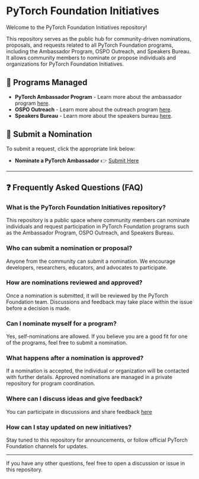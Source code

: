 # PyTorch Foundation Initiatives 

Welcome to the PyTorch Foundation Initiatives repository!   

This repository serves as the public hub for community-driven nominations, proposals, and requests related to all PyTorch Foundation programs, including the Ambassador Program, OSPO Outreach, and Speakers Bureau. It allows community members to nominate or propose individuals and organizations for PyTorch Foundation Initiatives.

## 📌 Programs Managed  
- **PyTorch Ambassador Program** - Learn more about the ambassador program [here](https://github.com/pytorch-fdn/foundation-initiative/blob/main/pytorch-ambassador-program.md).  
- **OSPO Outreach** - Learn more about the outreach program [here](link-to-md-file).  
- **Speakers Bureau** - Learn more about the speakers bureau [here](link-to-md-file).  

## 📝 Submit a Nomination  
To submit a request, click the appropriate link below:  
- **Nominate a PyTorch Ambassador** 👉 [Submit Here](https://github.com/pytorch-fdn/foundation-initiative/issues/new?template=nominate-a-pytorch-ambassador.yml)  

---

## ❓ Frequently Asked Questions (FAQ)  

### What is the PyTorch Foundation Initiatives repository?  
This repository is a public space where community members can nominate individuals and request participation in PyTorch Foundation programs such as the Ambassador Program, OSPO Outreach, and Speakers Bureau.  

### Who can submit a nomination or proposal?  
Anyone from the community can submit a nomination. We encourage developers, researchers, educators, and advocates to participate.  

### How are nominations reviewed and approved?  
Once a nomination is submitted, it will be reviewed by the PyTorch Foundation team. Discussions and feedback may take place within the issue before a decision is made.

### Can I nominate myself for a program?  
Yes, self-nominations are allowed. If you believe you are a good fit for one of the programs, feel free to submit a nomination.  

### What happens after a nomination is approved?  
If a nomination is accepted, the individual or organization will be contacted with further details. Approved nominations are managed in a private repository for program coordination.  

### Where can I discuss ideas and give feedback?  
You can participate in discussions and share feedback [here](https://github.com/pytorch-fdn/foundation-initiative/issues/new?template=feedback.yml&title=%5BFeedback%5D%20) 

### How can I stay updated on new initiatives?  
Stay tuned to this repository for announcements, or follow official PyTorch Foundation channels for updates.  

---

If you have any other questions, feel free to open a discussion or issue in this repository. 
